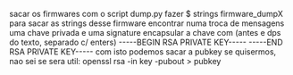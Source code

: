 sacar os firmwares com o script dump.py
fazer $ strings firmware_dumpX para sacar as strings desse firmware
encontrar numa troca de mensagens uma chave privada e uma signature
encapsular a chave com (antes e dps do texto, separado c/ enters)
-----BEGIN RSA PRIVATE KEY-----
-----END RSA PRIVATE KEY-----
com isto podemos sacar a pubkey se quisermos, nao sei se sera util: openssl rsa -in key -pubout > pubkey
